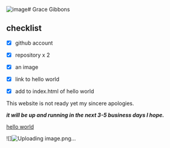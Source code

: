 ![image](https://github.com/gibbons07/gibbons07.github.io/assets/168382875/f57f4fd9-477b-4ca0-be9d-565a36b39ef4)# Grace Gibbons

## checklist

- [x] github account
      
- [x] repository x 2

- [x] an image

- [x]  link to hello world

- [x]  add to index.html of hello world



This website is not ready yet my sincere apologies.

***it will be up and running in the next 3-5 business days I hope.***



[hello world](https://gibbons07.github.io/hellloworld)

![]![Uploading image.png…]()





